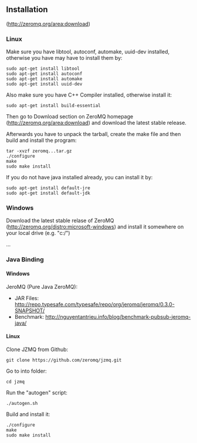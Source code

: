 ## Installation
(http://zeromq.org/area:download)

### Linux
Make sure you have libtool, autoconf, automake, uuid-dev installed, otherwise you have may have to install them by:

    sudo apt-get install libtool
	sudo apt-get install autoconf
	sudo apt-get install automake
	sudo apt-get install uuid-dev

Also make sure you have C++ Compiler installed, otherwise install it:

	sudo apt-get install build-essential

Then go to Download section on ZeroMQ homepage (http://zeromq.org/area:download) and download the latest stable release.

Afterwards you have to unpack the tarball, create the make file and then build and install the program:

	tar -xvzf zeromq...tar.gz
	./configure
	make
	sudo make install

If you do not have java installed already, you can install it by:

	sudo apt-get install default-jre
	sudo apt-get install default-jdk


### Windows
Download the latest stable relase of ZeroMQ (http://zeromq.org/distro:microsoft-windows) and install it somewhere on your local drive (e.g. "c:/")

...


### Java Binding

#### Windows
JeroMQ (Pure Java ZeroMQ):

* JAR Files: http://repo.typesafe.com/typesafe/repo/org/jeromq/jeromq/0.3.0-SNAPSHOT/
* Benchmark: http://nguyentantrieu.info/blog/benchmark-pubsub-jeromq-java/


#### Linux
Clone JZMQ from Github:
	
	git clone https://github.com/zeromq/jzmq.git

Go to into folder:

	cd jzmq

Run the "autogen" script:
	
	./autogen.sh

Build and install it:

	./configure
	make
	sudo make install  

